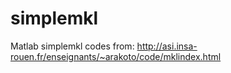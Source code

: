 # simplemkl
Matlab simplemkl codes from: http://asi.insa-rouen.fr/enseignants/~arakoto/code/mklindex.html

